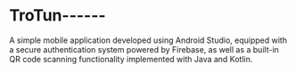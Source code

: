 # TroTun------
A simple mobile application developed using Android Studio, equipped with a secure authentication system powered by Firebase, as well as a built-in QR code scanning functionality implemented with Java and Kotlin.
